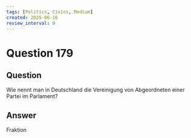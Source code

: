 ```yaml
---
tags: [Politics, Civics, Medium]
created: 2025-06-16
review_interval: 0
---
```


# Question 179

## Question

Wie nennt man in Deutschland die Vereinigung von Abgeordneten einer Partei im Parlament?

## Answer

Fraktion
